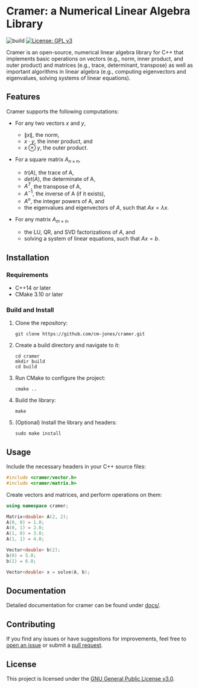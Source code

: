 # Cramer: a Numerical Linear Algebra Library

![build](https://github.com/cm-jones/cramer/actions/workflows/ci.yml/badge.svg)
[![License: GPL v3](https://img.shields.io/badge/License-GPLv3-blue.svg)](https://www.gnu.org/licenses/gpl-3.0)

Cramer is an open-source, numerical linear algebra library for C++ that implements basic operations on vectors (e.g., norm, inner product, and outer product) and matrices (e.g., trace, determinant, transpose) as well as important algorithms in linear algebra (e.g., computing eigenvectors and eigenvalues, solving systems of linear equations).

## Features

Cramer supports the following computations:

- For any two vectors $x$ and $y$,
  - $\lVert x \rVert$, the norm,
  - $x \cdot y$, the inner product, and
  - $x \otimes y$, the outer product.

- For a square matrix $A_{n \times n}$,
  - $tr(A)$, the trace of A,
  - $det(A)$, the determinate of A,
  - $A^T$, the transpose of A,
  - $A^{-1}$, the inverse of A (if it exists),
  - $A^n$, the integer powers of A, and
  - the eigenvalues and eigenvectors of $A$, such that $Ax = \lambda x$.

- For any matrix $A_{m \times n}$,
  - the LU, QR, and SVD factorizations of $A$, and
  - solving a system of linear equations, such that $Ax = b$.

## Installation

### Requirements

- C++14 or later
- CMake 3.10 or later

### Build and Install

1. Clone the repository:
   ```
   git clone https://github.com/cm-jones/cramer.git
   ```

2. Create a build directory and navigate to it:
   ```
   cd cramer
   mkdir build
   cd build
   ```

3. Run CMake to configure the project:
   ```
   cmake ..
   ```

4. Build the library:
   ```
   make
   ```

5. (Optional) Install the library and headers:
   ```
   sudo make install
   ```

## Usage

Include the necessary headers in your C++ source files:

```cpp
#include <cramer/vector.h>
#include <cramer/matrix.h>
```

Create vectors and matrices, and perform operations on them:

```cpp
using namespace cramer;

Matrix<double> A(2, 2);
A(0, 0) = 1.0;
A(0, 1) = 2.0;
A(1, 0) = 3.0;
A(1, 1) = 4.0;

Vector<double> b(2);
b(0) = 5.0;
b(1) = 6.0;

Vector<double> x = solve(A, b);
```

## Documentation

Detailed documentation for cramer can be found under [docs/](docs/).

## Contributing

If you find any issues or have suggestions for improvements, feel free to [open an issue](https://github.com/cm-jones/cramer/issues/new) or submit a [pull request](https://github.com/cm-jones/cramer/compare).

## License

This project is licensed under the [GNU General Public License v3.0](LICENSE).
